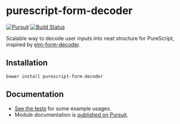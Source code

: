 # purescript-form-decoder

[![Pursuit](http://pursuit.purescript.org/packages/purescript-form-decoder/badge)](http://pursuit.purescript.org/packages/purescript-form-decoder/)
[![Build Status](https://travis-ci.org/amderbar/purescript-form-decoder.svg?branch=master)](https://travis-ci.org/amderbar/purescript-form-decoder)

Scalable way to decode user inputs into neat structure for PureScript, inspired by [elm-form-decoder](https://package.elm-lang.org/packages/arowM/elm-form-decoder/latest/).

## Installation

```
bower install purescript-form-decoder
```

## Documentation

* [See the tests](https://github.com/amderbar/purescript-form-decoder/blob/master/test/Main.purs) for some example usages.
* Module documentation is [published on Pursuit](https://pursuit.purescript.org/packages/purescript-form-decoder).
